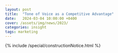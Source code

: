 ```yaml
---
layout: post
title:  "Tone of Voice as a Competitive Advantage"
date:   2024-03-04 10:00:00 +0400
cover: /assets/img/news/2023/
categories: insight
tags: marketing
---
```


{% include /special/constructionNotice.html %}
